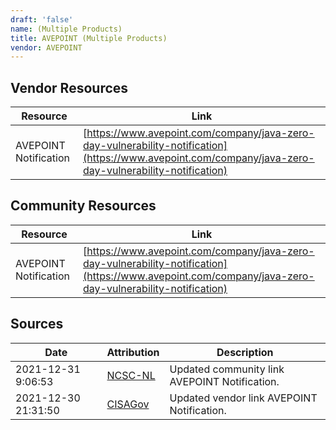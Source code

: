 ```yaml
---
draft: 'false'
name: (Multiple Products)
title: AVEPOINT (Multiple Products)
vendor: AVEPOINT
---
```


## Vendor Resources
| Resource | Link |
| --- | --- |
| AVEPOINT Notification | [https://www.avepoint.com/company/java-zero-day-vulnerability-notification](https://www.avepoint.com/company/java-zero-day-vulnerability-notification) |

## Community Resources
| Resource | Link |
| --- | --- |
| AVEPOINT Notification | [https://www.avepoint.com/company/java-zero-day-vulnerability-notification](https://www.avepoint.com/company/java-zero-day-vulnerability-notification) |


## Sources
| Date | Attribution | Description |
| --- | --- | --- |
| 2021-12-31 9:06:53 | [NCSC-NL](https://github.com/NCSC-NL/log4shell/blob/main/software/README.md) | Updated community link AVEPOINT Notification.  |
| 2021-12-30 21:31:50 | [CISAGov](https://raw.githubusercontent.com/cisagov/log4j-affected-db/develop/README.md) | Updated vendor link AVEPOINT Notification.  |
